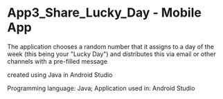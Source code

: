 # App3_Share_Lucky_Day - Mobile App
The application chooses a random number that it assigns to a day of the week (this being your "Lucky Day") and distributes this via email or other channels with a pre-filled message

created using Java in Android Studio

Programming language: Java;
Application used in: Android Studio

